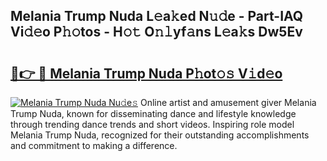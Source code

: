 ## Melania Trump Nuda L𝚎a𝚔ed N𝚞𝚍e - Part-IAQ Vi𝚍𝚎o P𝚑𝚘tos - H𝚘𝚝 O𝚗𝚕yf𝚊ns L𝚎a𝚔s Dw5Ev

# <h2><a href="http://kfdqen7.oniu.top/?m=Melania+Trump+Nuda">🔗👉 🔴 Melania Trump Nuda P𝚑ot𝚘𝚜 V𝚒d𝚎o</a></h2>

[![Melania Trump Nuda Nu𝚍e𝚜](https://i.imgur.com/0qMVB7G.gif)](http://kfdqen7.oniu.top/?m=Melania+Trump+Nuda)
Online artist and amusement giver Melania Trump Nuda, known for disseminating dance and lifestyle knowledge through trending dance trends and short videos. Inspiring role model Melania Trump Nuda, recognized for their outstanding accomplishments and commitment to making a difference.  
